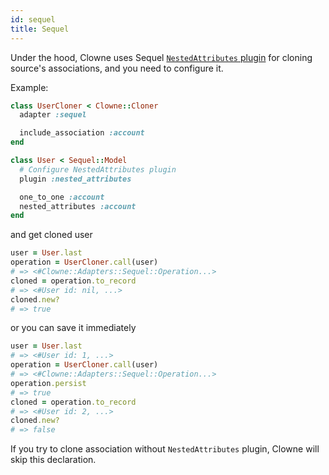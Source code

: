 ```yaml
---
id: sequel
title: Sequel
---
```


Under the hood, Clowne uses Sequel [`NestedAttributes` plugin](http://sequel.jeremyevans.net/rdoc-plugins/classes/Sequel/Plugins/NestedAttributes.html) for cloning source's associations, and you need to configure it.

Example:

```ruby
class UserCloner < Clowne::Cloner
  adapter :sequel

  include_association :account
end

class User < Sequel::Model
  # Configure NestedAttributes plugin
  plugin :nested_attributes

  one_to_one :account
  nested_attributes :account
end
```

and get cloned user

```ruby
user = User.last
operation = UserCloner.call(user)
# => <#Clowne::Adapters::Sequel::Operation...>
cloned = operation.to_record
# => <#User id: nil, ...>
cloned.new?
# => true
```

or you can save it immediately

```ruby
user = User.last
# => <#User id: 1, ...>
operation = UserCloner.call(user)
# => <#Clowne::Adapters::Sequel::Operation...>
operation.persist
# => true
cloned = operation.to_record
# => <#User id: 2, ...>
cloned.new?
# => false
```

If you try to clone association without `NestedAttributes` plugin, Clowne will skip this declaration.
